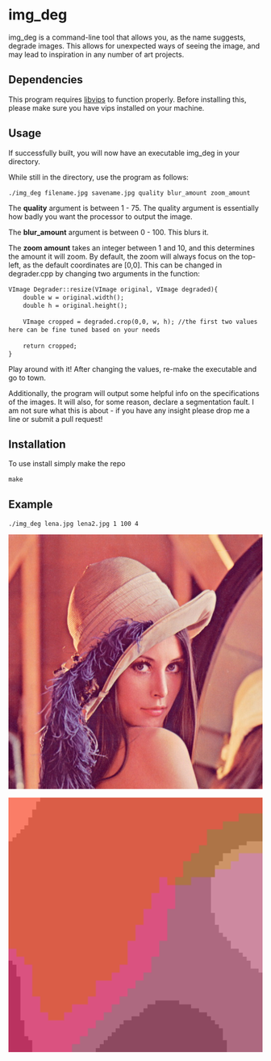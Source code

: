 # img_deg

img_deg is a command-line tool that allows you, as the name suggests, degrade images. This allows for unexpected ways of seeing the image, and may lead to inspiration in any number of art projects.

## Dependencies

This program requires [libvips](../../libvips/libvips) to function properly. Before installing this, please make sure you have vips installed on your machine. 

## Usage
If successfully built, you will now have an executable img_deg in your directory.

While still in the directory, use the program as follows:

```
./img_deg filename.jpg savename.jpg quality blur_amount zoom_amount
```

The **quality** argument is between 1 - 75. The quality argument is essentially how badly you want the processor to output the image. 

The **blur_amount** argument is between 0 - 100. This blurs it.

The **zoom amount** takes an integer between 1 and 10, and this determines the amount it will zoom. By default, the zoom will always focus on the top-left, as the default coordinates are [0,0]. This can be changed in degrader.cpp by changing two arguments in the function:

```
VImage Degrader::resize(VImage original, VImage degraded){
    double w = original.width();
    double h = original.height();

    VImage cropped = degraded.crop(0,0, w, h); //the first two values here can be fine tuned based on your needs

    return cropped;
}
```

 Play around with it! After changing the values, re-make the executable and go to town. 

Additionally, the program will output some helpful info on the specifications of the images. It will also, for some reason, declare a segmentation fault. I am not sure what this is about - if you have any insight please drop me a line or submit a pull request! 

## Installation

To use install simply make the repo

```
make
```

## Example

```
./img_deg lena.jpg lena2.jpg 1 100 4
```


![Before](lena.jpg)

![After](lena2.jpg)